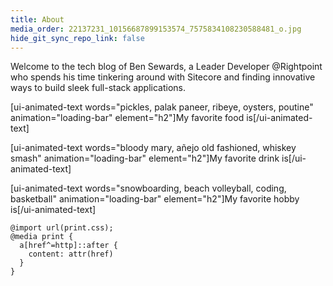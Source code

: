 ```yaml
---
title: About
media_order: 22137231_10156687899153574_7575834108230588481_o.jpg
hide_git_sync_repo_link: false
---
```


Welcome to the tech blog of Ben Sewards, a Leader Developer @Rightpoint who spends his time tinkering around with Sitecore and finding innovative ways to build sleek full-stack applications.

[ui-animated-text words="pickles, palak paneer, ribeye, oysters, poutine" animation="loading-bar" element="h2"]My favorite food is[/ui-animated-text]

[ui-animated-text words="bloody mary, añejo old fashioned, whiskey smash" animation="loading-bar" element="h2"]My favorite drink is[/ui-animated-text]

[ui-animated-text words="snowboarding, beach volleyball, coding, basketball" animation="loading-bar" element="h2"]My favorite hobby is[/ui-animated-text]

```
@import url(print.css);
@media print {
  a[href^=http]::after {
    content: attr(href)
  }
}
```